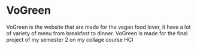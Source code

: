 # VoGreen
VoGreen is the website that are made for the vegan food lover, it have a lot of variety of menu from breakfast to dinner. VoGreen is made for the final project of my semester 2 on my collage course HCI
